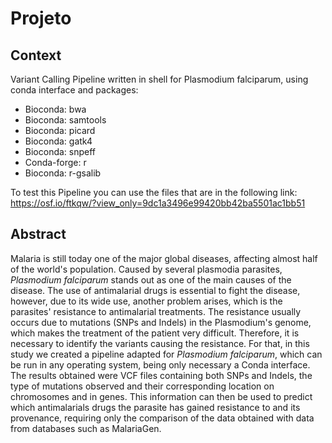 # Projeto
## Context
Variant Calling Pipeline written in shell for Plasmodium falciparum, using conda interface and packages:
- Bioconda: bwa
- Bioconda: samtools
- Bioconda: picard
- Bioconda: gatk4
- Bioconda: snpeff
- Conda-forge: r
- Bioconda: r-gsalib

To test this Pipeline you can use the files that are in the following link: https://osf.io/ftkqw/?view_only=9dc1a3496e99420bb42ba5501ac1bb51

## Abstract
Malaria is still today one of the major global diseases, affecting almost half of the world's population. Caused by several plasmodia parasites, *Plasmodium falciparum* stands out as one of the main causes of the disease. The use of antimalarial drugs is essential to fight the disease, however, due to its wide use, another problem arises, which is the parasites' resistance to antimalarial treatments.
The resistance usually occurs due to mutations (SNPs and Indels) in the Plasmodium's genome, which makes the treatment of the patient very difficult. Therefore, it is necessary to identify the variants causing the resistance. For that, in this study we created a pipeline adapted for *Plasmodium falciparum*, which can be run in any operating system, being only necessary a Conda interface.
The results obtained were VCF files containing both SNPs and Indels, the type of mutations observed and their corresponding location on chromosomes and in genes. This information can then be used to predict which antimalarials drugs the parasite has gained resistance to and its provenance, requiring only the comparison of the data obtained with data from databases such as MalariaGen.
